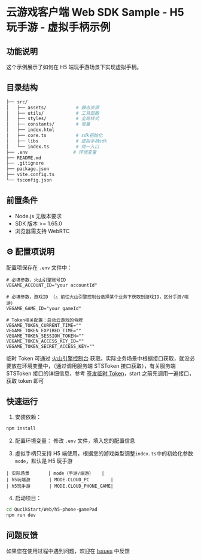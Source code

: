# 云游戏客户端 Web SDK Sample - H5 玩手游 - 虚拟手柄示例

## 功能说明

这个示例展示了如何在 H5 端玩手游场景下实现虚拟手柄。

## 目录结构

```bash
├── src/
│   ├── assets/           # 静态资源
│   ├── utils/            # 工具函数
│   ├── styles/           # 全局样式
│   ├── constants/        # 常量
│   ├── index.html
│   ├── core.ts           # sdk初始化
│   ├── libs              # 虚拟手柄sdk
│   └── index.ts          # 统一入口
├── .env                 # 环境变量
├── README.md
├── .gitignore
├── package.json
├── vite.config.ts
└── tsconfig.json
```

## 前置条件

- Node.js 无版本要求
- SDK 版本 >= 1.65.0
- 浏览器需支持 WebRTC

## ⚙️ 配置项说明

配置项保存在 `.env` 文件中：

```env
# 必填参数，火山引擎账号ID
VEGAME_ACCOUNT_ID="your accountId"

# 必填参数，游戏ID （⚠️ 前往火山引擎控制台选择某个业务下获取到游戏ID，区分手游/端游）
VEGAME_GAME_ID="your gameId"

# Token相关配置：启动云游戏的令牌
VEGAME_TOKEN_CURRENT_TIME=""
VEGAME_TOKEN_EXPIRED_TIME=""
VEGAME_TOKEN_SESSION_TOKEN=""
VEGAME_TOKEN_ACCESS_KEY_ID=""
VEGAME_TOKEN_SECRET_ACCESS_KEY=""
```

临时 Token 可通过 [火山引擎控制台](https://console.volcengine.com/veGame/region:veGame+cn-north-1/guidepage?activeStep=sdk&collapse=false) 获取。实际业务场景中根据接口获取，就没必要放在环境变量中，（通过调用服务端 STSToken 接口获取），有关服务端 STSToken 接口的详细信息，参考 [签发临时 Token](https://www.volcengine.com/docs/6512/75588)，start 之前先调用一遍接口，获取 token 即可

## 快速运行

1. 安装依赖：

```bash
npm install
```

2. 配置环境变量：
   修改 `.env` 文件，填入您的配置信息

3. 虚拟手柄只支持 H5 端使用，根据您的游戏类型调整`index.ts`中的初始化参数`mode`，默认是 H5 玩手游

```
| 实际场景       | mode（手游/端游）   |
| h5玩端游       | MODE.CLOUD_PC        |
| h5玩手游       | MODE.CLOUD_PHONE_GAME|
```

4. 启动项目：

```bash
cd QucikStart/Web/h5-phone-gamePad
npm run dev
```

## 问题反馈

如果您在使用过程中遇到问题，欢迎在 [Issues](https://github.com/volcengine/veGame/issues) 中反馈
